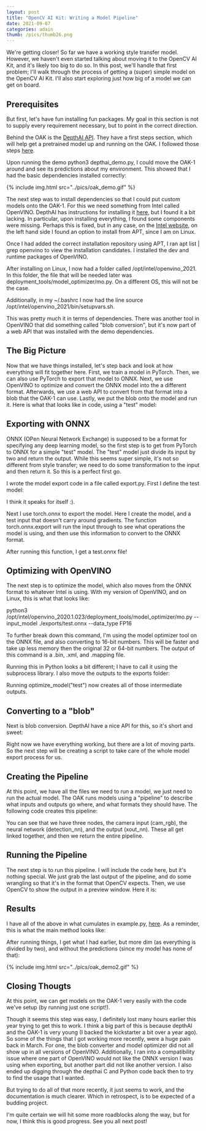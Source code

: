 ```yaml
---
layout: post
title: "OpenCV AI Kit: Writing a Model Pipeline"
date: 2021-09-07
categories: adain
thumb: /pics/thumb26.png
---
```



We're getting closer! So far we have a working style transfer model. However, we haven't even started talking about moving it to the OpenCV AI Kit, and it's likely too big to do so. In this post, we'll handle that first problem; I'll walk through the process of getting a (super) simple model on the OpenCV AI Kit. I'll also start exploring just how big of a model we can get on board.


## Prerequisites

But first, let's have fun installing fun packages. My goal in this section is not to supply every requirement necessary, but to point in the correct direction.

Behind the OAK is the [DepthAI API](https://docs.luxonis.com/en/latest/). They have a first steps section, which will help get a pretrained model up and running on the OAK. I followed those steps [here](https://docs.luxonis.com/en/latest/pages/tutorials/first_steps/).

Upon running the demo <span class="code">python3 depthai_demo.py</span>, I could move the OAK-1 around and see its predictions about my environment. This showed that I had the basic dependencies installed correctly:

{% include img.html src="../pics/oak_demo.gif" %}

The next step was to install dependencies so that I could put custom models onto the OAK-1. For this we need something from Intel called OpenVINO. DepthAI has instructions for installing it [here](https://docs.luxonis.com/en/latest/pages/tutorials/local_convert_openvino/), but I found it a bit lacking. In particular, upon installing everything, I found some components were missing. Perhaps this is fixed, but in any case, on the [Intel website](https://docs.openvinotoolkit.org/latest/openvino_docs_install_guides_installing_openvino_linux.html), on the left hand side I found an option to install from APT, since I am on Linux.

Once I had added the correct installation repository using APT, I ran <span class="code">apt list | grep openvino</span> to view the installation candidates. I installed the <span class="code">dev</span> and <span class="code">runtime</span> packages of OpenVINO.

After installing on Linux, I now had a folder called <span class="code">/opt/intel/openvino_2021</span>. In this folder, the file that will be needed later was <span class="code">deployment_tools/model_optimizer/mo.py</span>. On a different OS, this will not be the case.

Additionally, in my <span class="code">~/.bashrc</span> I now had the line <span class="code">source /opt/intel/openvino_2021/bin/setupvars.sh</span>.

This was pretty much it in terms of dependencies. There was another tool in OpenVINO that did something called "blob conversion", but it's now part of a web API that was installed with the demo dependencies.


## The Big Picture

Now that we have things installed, let's step back and look at how everything will fit together here. First, we train a model in PyTorch. Then, we can also use PyTorch to export that model to ONNX. Next, we use OpenVINO to optimize and convert the ONNX model into the a different format. Afterwards, we use a web API to convert from that format into a blob that the OAK-1 can use. Lastly, we put the blob onto the model and run it. Here is what that looks like in code, using a "test" model:

<script src="https://gist.github.com/J3698/33b9c00de822d8b5d5585cbe2a1867e8.js"></script>

## Exporting with ONNX

ONNX (OPen Neural Network Exchange) is supposed to be a format for specifying any deep learning model, so the first step is to get from PyTorch to ONNX for a simple "test" model.  The "test" model just divide its input by two and return the output. While this seems super simple, it's not so different from style transfer; we need to do some transformation to the input and then return it. So this is a perfect first go.

I wrote the model export code in a file called <span class="code">export.py</span>. First I define the test model:

<script src="https://gist.github.com/J3698/e883a1e94069244c1341d8308726bde9.js"></script>

I think it speaks for itself :).

Next I use <span class="code">torch.onnx</span> to export the model. Here I create the model, and a test input that doesn't carry around gradients. The function <span class="code">torch.onnx.export</span> will run the input through to see what operations the model is using, and then use this information to convert to the ONNX format.

<script src="https://gist.github.com/J3698/04a01d11338cde5a0dd728886fcccfc1.js"></script>

After running this function, I get a <span class="code">test.onnx</span> file!

## Optimizing with OpenVINO

The next step is to optimize the model, which also moves from the ONNX format to whatever Intel is using. With my version of OpenVINO, and on Linux, this is what that looks like:

<div class="code"> python3 /opt/intel/openvino_2020.1.023/deployment_tools/model_optimizer/mo.py --input_model ./exports/test.onnx --data_type FP16
</div>

To further break down this command, I'm using the model optimizer tool on the ONNX file, and also converting to 16-bit numbers. This will be faster and take up less memory then the original 32 or 64-bit numbers. The output of this command is a <span class="code">.bin</span>, <span class="code">.xml</span>, and <span class="code">.mapping</span> file.

Running this in Python looks a bit different; I have to call it using the subprocess library. I also move the outputs to the exports folder:

<script src="https://gist.github.com/J3698/3b6d70fc766549785a62e89a777de888.js"></script>

Running <span class="code">optimize_model("test")</span> now creates all of those intermediate outputs.

## Converting to a "blob"

Next is blob conversion. DepthAI have a nice API for this, so it's short and sweet:

<script src="https://gist.github.com/J3698/3cda3da3187dc1717dd2e37cdaaf8b12.js"></script>

Right now we have everything working, but there are a lot of moving parts. So the next step will be creating a script to take care of the whole model export process for us.

## Creating the Pipeline

At this point, we have all the files we need to run a model, we just need to run the actual model. The OAK runs models using a "pipeline" to describe what inputs and outputs go where, and what formats they should have. The following code creates this pipeline:

<script src="https://gist.github.com/J3698/8139e8b8b1bf8a1fee6f9f4dcbdee031.js"></script>

You can see that we have three nodes, the camera input (cam_rgb), the neural network (detection_nn), and the output (xout_nn). These all get linked together, and then we return the entire pipeline.

## Running the Pipeline

The next step is to run this pipeline. I will include the code here, but it's nothing special. We just grab the last output of the pipeline, and do some wrangling so that it's in the format that OpenCV expects. Then, we use OpenCV to show the output in a preview window. Here it is:

<script src="https://gist.github.com/J3698/f14cebd835e7370c74fd88b881e74385.js"></script>

## Results

I have all of the above in what cumulates in <span class="code">example.py</span>, [here](). As a reminder, this is what the main method looks like:

<script src="https://gist.github.com/J3698/33b9c00de822d8b5d5585cbe2a1867e8.js"></script>

After running things, I get what I had earlier, but more dim (as everything is divided by two), and without the predictions (since my model has none of that):

{% include img.html src="../pics/oak_demo2.gif" %}


## Closing Thougts

At this point, we can get models on the OAK-1 very easily with the code we've setup (by running just one script!).

Though it seems this step was easy, I definitely lost many hours earlier this year trying to get this to work. I think a big part of this is because depthAI and the OAK-1 is very young (I backed the kickstarter a bit over a year ago). So some of the things that I got working more recently, were a huge pain back in March. For one, the blob converter and model optimizer did not all show up in all versions of OpenVINO. Additionally, I ran into a compatibility issue where one part of OpenVINO would not like the ONNX version I was using when exporting, but another part did not like another version. I also ended up digging through the depthai C and Python code back then to try to find the usage that I wanted.

But trying to do all of that more recently, it just seems to work, and the documentation is much clearer. Which in retrospect, is to be expected of a budding project.

I'm quite certain we will hit some more roadblocks along the way, but for now, I think this is good progress. See you all next post!
